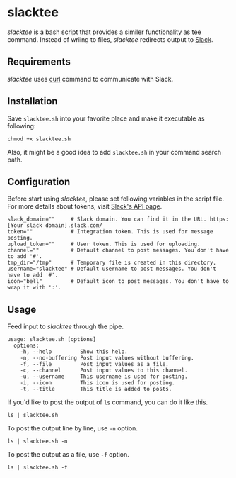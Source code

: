 # slacktee #

*slacktee* is a bash script that provides a similer functionality as [tee](http://en.wikipedia.org/wiki/Tee_(command)) command.
Instead of wriing to files, *slacktee* redirects output to [Slack](https://slack.com/).

Requirements
------------

*slacktee* uses [curl](http://curl.haxx.se/) command to communicate with Slack.

Installation
------------

Save `slacktee.sh` into your favorite place and make it executable as following:
```
chmod +x slacktee.sh
```
Also, it might be a good idea to add `slacktee.sh` in your command search path. 

Configuration
------------

Before start using *slacktee*, please set following variables in the script file.
For more details about tokens, visit [Slack's API page](https://api.slack.com/).

```
slack_domain=""     # Slack domain. You can find it in the URL. https:[Your slack domain].slack.com/
token=""            # Integration token. This is used for message posting.
upload_token=""     # User token. This is used for uploading.
channel=""          # Default channel to post messages. You don't have to add '#'.
tmp_dir="/tmp"      # Temporary file is created in this directory.
username="slacktee" # Default username to post messages. You don't have to add '#'.
icon="bell"         # Default icon to post messages. You don't have to wrap it with ':'.
```

Usage
------------
Feed input to *slacktee* through the pipe.

```
usage: slacktee.sh [options]
  options:
    -h, --help         Show this help.
    -n, --no-buffering Post input values without buffering.
    -f, --file         Post input values as a file.
    -c, --channel      Post input values to this channel.
    -u, --username     This username is used for posting.
    -i, --icon         This icon is used for posting.
    -t, --title        This title is added to posts.
```

If you'd like to post the output of `ls` command, you can do it like this.
```
ls | slacktee.sh
```

To post the output line by line, use `-n` option.
```
ls | slacktee.sh -n
```

To post the output as a file, use `-f` option.
```
ls | slacktee.sh -f
```


